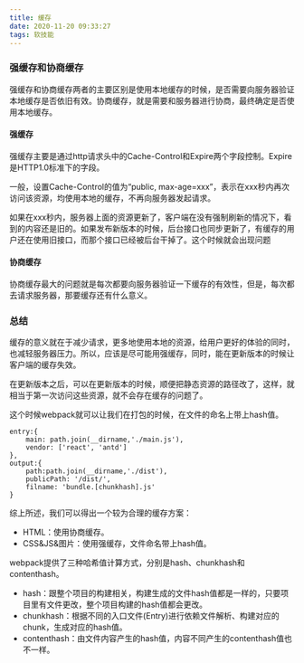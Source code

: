 ```yaml
---
title: 缓存
date: 2020-11-20 09:33:27
tags: 软技能
---
```

### 强缓存和协商缓存
强缓存和协商缓存两者的主要区别是使用本地缓存的时候，是否需要向服务器验证本地缓存是否依旧有效。协商缓存，就是需要和服务器进行协商，最终确定是否使用本地缓存。

#### 强缓存
强缓存主要是通过http请求头中的Cache-Control和Expire两个字段控制。Expire是HTTP1.0标准下的字段。

一般，设置Cache-Control的值为“public, max-age=xxx”，表示在xxx秒内再次访问该资源，均使用本地的缓存，不再向服务器发起请求。

如果在xxx秒内，服务器上面的资源更新了，客户端在没有强制刷新的情况下，看到的内容还是旧的。如果发布新版本的时候，后台接口也同步更新了，有缓存的用户还在使用旧接口，而那个接口已经被后台干掉了。这个时候就会出现问题

#### 协商缓存
协商缓存最大的问题就是每次都要向服务器验证一下缓存的有效性，但是，每次都去请求服务器，那要缓存还有什么意义。

### 总结
缓存的意义就在于减少请求，更多地使用本地的资源，给用户更好的体验的同时，也减轻服务器压力。所以，应该是尽可能用强缓存，同时，能在更新版本的时候让客户端的缓存失效。

在更新版本之后，可以在更新版本的时候，顺便把静态资源的路径改了，这样，就相当于第一次访问这些资源，就不会存在缓存的问题了。

这个时候webpack就可以让我们在打包的时候，在文件的命名上带上hash值。
```
entry:{
    main: path.join(__dirname,'./main.js'),
    vendor: ['react', 'antd']
},
output:{
    path:path.join(__dirname,'./dist'),
    publicPath: '/dist/',
    filname: 'bundle.[chunkhash].js'
}
```
综上所述，我们可以得出一个较为合理的缓存方案：

- HTML：使用协商缓存。
- CSS&JS&图片：使用强缓存，文件命名带上hash值。

webpack提供了三种哈希值计算方式，分别是hash、chunkhash和contenthash。

- hash：跟整个项目的构建相关，构建生成的文件hash值都是一样的，只要项目里有文件更改，整个项目构建的hash值都会更改。
- chunkhash：根据不同的入口文件(Entry)进行依赖文件解析、构建对应的chunk，生成对应的hash值。
- contenthash：由文件内容产生的hash值，内容不同产生的contenthash值也不一样。
